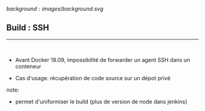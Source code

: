 $background:images/background.svg$
## Build : SSH
---
<br/>

* Avant Docker 18.09, impossibilité de forwarder un agent SSH dans un conteneur  

* Cas d'usage: récupération de code source sur un dépot privé

note: 
* permet d'uniformiser le build (plus de version de node dans jenkins)
